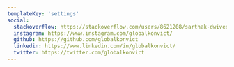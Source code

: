 ```yaml
---
templateKey: 'settings'
social:
  stackoverflow: https://stackoverflow.com/users/8621208/sarthak-dwivedi
  instagram: https://www.instagram.com/globalkonvict/
  github: https://github.com/globalkonvict
  linkedin: https://www.linkedin.com/in/globalkonvict/
  twitter: https://twitter.com/globalkonvict
---
```

